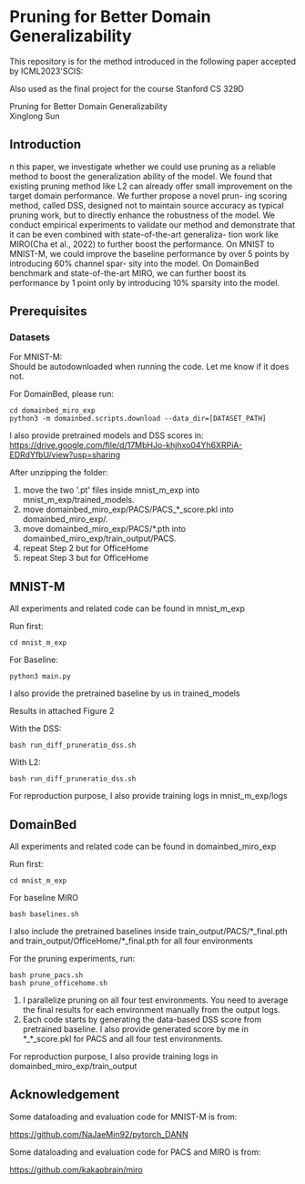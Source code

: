 # Pruning for Better Domain Generalizability

This repository is for the method introduced in the following paper accepted by ICML2023'SCIS:

Also used as the final project for the course Stanford CS 329D

Pruning for Better Domain Generalizability\
Xinglong Sun

## Introduction
n this paper, we investigate whether we could
use pruning as a reliable method to boost the
generalization ability of the model. We found
that existing pruning method like L2 can already
offer small improvement on the target domain
performance. We further propose a novel prun-
ing scoring method, called DSS, designed not
to maintain source accuracy as typical pruning
work, but to directly enhance the robustness of
the model. We conduct empirical experiments to
validate our method and demonstrate that it can
be even combined with state-of-the-art generaliza-
tion work like MIRO(Cha et al., 2022) to further
boost the performance. On MNIST to MNIST-M,
we could improve the baseline performance by
over 5 points by introducing 60% channel spar-
sity into the model. On DomainBed benchmark
and state-of-the-art MIRO, we can further boost
its performance by 1 point only by introducing
10% sparsity into the model.

<!-- <div align="center">
  <img src="Figs/flowchart_resize.png" width="100%">
  Overview of our method.
</div> -->

## Prerequisites
### Datasets

For MNIST-M:\
Should be autodownloaded when running the code. Let me know if it does not.

For DomainBed, please run:
```
cd domainbed_miro_exp
python3 -m domainbed.scripts.download --data_dir=[DATASET_PATH]
```

I also provide pretrained models and DSS scores in:\
https://drive.google.com/file/d/17MbHJo-khjhxo04Yh6XRPiA-EDRdYfbU/view?usp=sharing

After unzipping the folder:
1. move the two '.pt' files inside mnist_m_exp into mnist_m_exp/trained_models.
2. move domainbed_miro_exp/PACS/PACS_*_score.pkl into domainbed_miro_exp/.
3. move domainbed_miro_exp/PACS/*.pth into domainbed_miro_exp/train_output/PACS.
4. repeat Step 2 but for OfficeHome
5. repeat Step 3 but for OfficeHome

## MNIST-M
All experiments and related code can be found in mnist_m_exp

Run first:
```
cd mnist_m_exp
```

For Baseline:
```
python3 main.py
```
I also provide the pretrained baseline by us in trained_models

Results in attached Figure 2

With the DSS:
```
bash run_diff_pruneratio_dss.sh
```
With L2:
```
bash run_diff_pruneratio_dss.sh
```
For reproduction purpose, I also provide training logs in mnist_m_exp/logs

## DomainBed
All experiments and related code can be found in domainbed_miro_exp

Run first:
```
cd mnist_m_exp
```

For baseline MIRO
```
bash baselines.sh
```
I also include the pretrained baselines inside train_output/PACS/\*_final.pth and train_output/OfficeHome/\*_final.pth for all four environments

For the pruning experiments, run:
```
bash prune_pacs.sh
bash prune_officehome.sh
```
1. I parallelize pruning on all four test environments. You need to average the final results for each environment manually from the output logs.
2. Each code starts by generating the data-based DSS score from pretrained baseline. I also provide generated score by me in \*_\*_score.pkl for PACS and all four test environments.

For reproduction purpose, I also provide training logs in domainbed_miro_exp/train_output

## Acknowledgement
Some dataloading and evaluation code for MNIST-M is from:

https://github.com/NaJaeMin92/pytorch_DANN

Some dataloading and evaluation code for PACS and MIRO is from:

https://github.com/kakaobrain/miro


